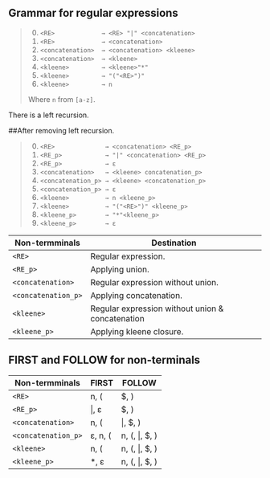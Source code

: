 ## Grammar for regular expressions

>0. `<RE>             → <RE> "|" <concatenation>`
>0. `<RE>             → <concatenation>`
>0. `<concatenation>  → <concatenation> <kleene>`
>0. `<concatenation>  → <kleene>`
>0. `<kleene>         → <kleene>"*"`
>0. `<kleene>         → "("<RE>")"`
>0. `<kleene>         → n`
>
>Where `n` from `[a-z]`.

There is a left recursion.

##After removing left recursion.


>0. `<RE>              → <concatenation> <RE_p>`
>0. `<RE_p>            → "|" <concatenation> <RE_p>`
>0. `<RE_p>            → ε`
>0. `<concatenation>   → <kleene> concatenation_p>`
>0. `<concatenation_p> → <kleene> <concatenation_p>`
>0. `<concatenation_p> → ε`
>0. `<kleene>          → n <kleene_p>`
>0. `<kleene>          → "("<RE>")" <kleene_p>`
>0. `<kleene_p>        → "*"<kleene_p>`
>0. `<kleene_p>        → ε`


  Non-termminals    | Destination
--------------------|--------------
`<RE>`              | Regular expression.
`<RE_p>`            | Applying union.
`<concatenation>`   | Regular expression without union.
`<concatenation_p>` | Applying concatenation.
`<kleene>`          | Regular expression without union & concatenation
`<kleene_p>`        | Applying kleene closure.


## FIRST and FOLLOW for non-terminals

   Non-termminals   |     FIRST    |       FOLLOW
--------------------|------------- |--------------------
 `<RE>`             | n, (         | $, )
 `<RE_p>`           | &#124;, ε    | $, )
 `<concatenation>`  | n, (         | &#124;, $, )
 `<concatenation_p>`| ε, n, (      | n, (, &#124;, $, )
 `<kleene>`         | n, (         | n, (, &#124;, $, )
 `<kleene_p>`       | *, ε         | n, (, &#124;, $, )

